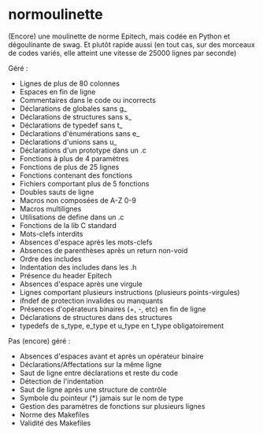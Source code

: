 # normoulinette
(Encore) une moulinette de norme Epitech, mais codée en Python et dégoulinante de swag.
Et plutôt rapide aussi (en tout cas, sur des morceaux de codes variés, elle atteint une vitesse de 25000 lignes par seconde)

Géré :
* Lignes de plus de 80 colonnes
* Espaces en fin de ligne
* Commentaires dans le code ou incorrects
* Déclarations de globales sans g_
* Déclarations de structures sans s_
* Déclarations de typedef sans t_
* Déclarations d'énumérations sans e_
* Déclarations d'unions sans u_
* Déclarations d'un prototype dans un .c
* Fonctions à plus de 4 paramètres
* Fonctions de plus de 25 lignes
* Fonctions contenant des fonctions
* Fichiers comportant plus de 5 fonctions
* Doubles sauts de ligne
* Macros non composées de A-Z 0-9
* Macros multilignes
* Utilisations de define dans un .c
* Fonctions de la lib C standard
* Mots-clefs interdits
* Absences d'espace après les mots-clefs
* Absences de parenthèses après un return non-void
* Ordre des includes
* Indentation des includes dans les .h
* Présence du header Epitech
* Absences d'espace après une virgule
* Lignes comportant plusieurs instructions (plusieurs points-virgules)
* ifndef de protection invalides ou manquants
* Présences d'opérateurs binaires (+, -, etc) en fin de ligne
* Déclarations de structures dans des structures
* typedefs de s_type, e_type et u_type en t_type obligatoirement

Pas (encore) géré :
* Absences d'espaces avant et après un opérateur binaire
* Déclarations/Affectations sur la même ligne
* Saut de ligne entre déclarations et reste du code
* Détection de l'indentation
* Saut de ligne après une structure de contrôle
* Symbole du pointeur (*) jamais sur le nom de type
* Gestion des paramètres de fonctions sur plusieurs lignes
* Norme des Makefiles
* Validité des Makefiles